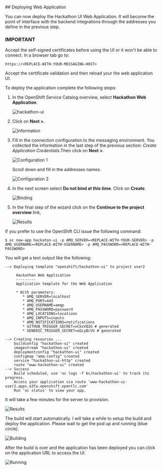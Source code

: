 ## Deploying Web Application

You can now deploy the Hackathon UI Web Application. It will become the point of interface with the backend integrations through the addresses you define in the previous step. 

### IMPORTANT

Accept the self-signed certificates before using the UI or it won't be able to connect. In a browser tab go to: 

```
https://<REPLACE-WITH-YOUR-MESSAGING-HOST> 
```

Accept the certificate validation and then reload your the web application UI.

To deploy the application complete the following steps:

1. In the OpenShift Service Catalog overview, select **Hackathon Web Application**.

    ![hackathon-ui](docs/images/webapp-01.png)

1. Click on **Next >**.

    ![Information](docs/images/webapp-02.png)

1. Fill in the connection configuration to the messaging environment. You collected the information in the last step of the previous section: _Create Application Credentials_.Then click on **Next >**.

    ![Configuration 1](docs/images/webapp-03.png)

    Scroll down and fill in the addresses names.

    ![Configuration 2](docs/images/webapp-03b.png)

1. In the next screen select **Do not bind at this time**. Click on **Create**.

    ![Binding](docs/images/webapp-04.png)

1. In the final step of the wizard click on the **Continue to the project overview** link,

    ![Results](docs/images/webapp-05.png)

If you prefer to use the OpenShift CLI issue the following command:

```
$ oc new-app hackaton-ui -p AMQ_SERVER=<REPLACE-WITH-YOUR-SERVER> -p AMQ_USERNAME=<REPLACE-WITH-USERNAME> -p AMQ_PASSWORD=<REPLACE-WITH-PASSWORD>
```

You will get a text output like the following:

```
--> Deploying template "openshift/hackathon-ui" to project user2

     Hackathon Web Application
     ---------
     Application template for the Web Application

     * With parameters:
        * AMQ_SERVER=localhost
        * AMQ_PORT=443
        * AMQ_USERNAME=amqp
        * AMQ_PASSWORD=password
        * AMQ_LOCATIONS=locations
        * AMQ_INPUTS=inputs
        * AMQ_NOTIFICATIONS=notifications
        * GITHUB_TRIGGER_SECRET=xCkxVQ2G # generated
        * GENERIC_TRIGGER_SECRET=oQiyBcVU # generated

--> Creating resources ...
    buildconfig "hackathon-ui" created
    imagestream "hackathon-ui" created
    deploymentconfig "hackathon-ui" created
    configmap "amq-config" created
    service "hackathon-ui-http" created
    route "www-hackathon-ui" created
--> Success
    Build scheduled, use 'oc logs -f bc/hackathon-ui' to track its progress.
    Access your application via route 'www-hackathon-ui-user2.apps.a3fa.openshift.opentlc.com' 
    Run 'oc status' to view your app.
```

It will take a few minutes for the server to provision.

![Results](docs/images/webapp-06.png)

The build will start automatically. I will take a while to setup the build and deploy the application. Please wait to get the pod up and running (blue circle).

![Building](docs/images/webapp-07.png)

After the build is over and the application has been deployed you can click on the application URL to access the UI.

![Running](docs/images/webapp-08.png)
